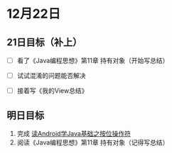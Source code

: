 # 12月22日

## 21日目标（补上）

- [ ] 看了《Java编程思想》第11章 持有对象（开始写总结）
- [ ] 试试混淆的问题能否解决
- [ ] 接着写《我的View总结》



## 明日目标

1. 完成 [读Android学Java基础之按位操作符](http://write.blog.csdn.net/mdeditor)
2. 阅读《Java编程思想》第11章 持有对象（记得写总结）
